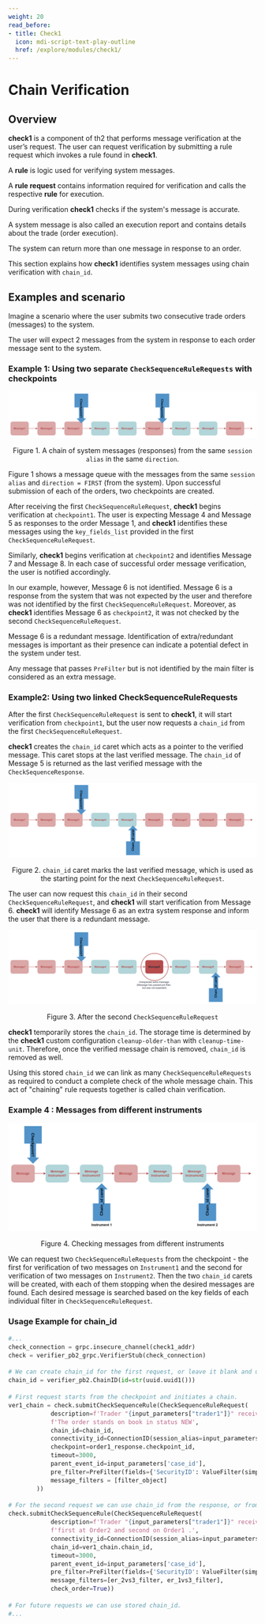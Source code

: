 ```yaml
---
weight: 20
read_before:
- title: Check1
  icon: mdi-script-text-play-outline
  href: /explore/modules/check1/
---
```


# Chain Verification

## Overview
**check1** is a component of th2 that performs message <term term='verification'>verification</term> at the user’s request. 
The user can request verification by submitting a <term term='rule request'>rule request</term> which invokes a <term term='rule (check1)'>rule</term> found in **check1**.

<notice info>
<!-- TODO: add these as hover over terms -->

A **rule** is logic used for verifying system messages.

A **rule request** contains information required for verification and calls the respective **rule** for execution.

</notice>

During verification **check1** checks if the system's message is accurate.

A system message is also called an execution report and contains details about the trade (order execution).

The system can return more than one message in response to an order.

<!-- TODO: change this sentence to better reflect the articles idea -->
This section explains how **check1** identifies system messages using chain verification with `chain_id`.

## Examples and scenario
Imagine a scenario where the user submits two consecutive trade orders (messages) to the system.

The user will expect 2 messages from the system in response to each order message sent to the system.

### Example 1: Using two separate `CheckSequenceRuleRequests` with checkpoints

![Figure1.message_chain_with_two_checkpoints](./message_chain_with_two_checkpoints.png )
<center>
<figcaption>

Figure 1. A chain of system messages (responses) from the same `session alias` in the same `direction`.

</figcaption>
</center>

Figure 1 shows a message queue with the messages from the same `session alias` and `direction = FIRST` (from the system). 
Upon successful submission of each of the orders, two <term term='checkpoint'>checkpoints</term> are created.

After receiving the first `CheckSequenceRuleRequest`, **check1** begins verification at `checkpoint1`. 
The user is expecting Message 4 and Message 5 as responses to the order Message 1, and **check1** identifies these messages using the `key_fields_list` provided in the first `CheckSequenceRuleRequest`.

Similarly, **check1** begins verification at `checkpoint2` and identifies Message 7 and Message 8. 
In each case of successful order message verification, the user is notified accordingly.

In our example, however, Message 6 is not identified. 
Message 6 is a response from the system that was not expected by the user and therefore was not identified by the first `CheckSequenceRuleRequest`. 
Moreover, as **check1** identifies Message 6 as `checkpoint2`, it was not checked by the second `CheckSequenceRuleRequest`. 

Message 6 is a redundant message. 
Identification of extra/redundant messages is important as their presence can indicate a  potential defect in the system under test.

<notice info>
<!-- TODO : make into hover over terms -->

Any message that passes `PreFilter` but is not identified by the main filter is considered as an extra message. 

</notice>


### Example2: Using two linked CheckSequenceRuleRequests

After the first `CheckSequenceRuleRequest` is sent to **check1**, it will start verification from `checkpoint1`, but the user now requests a <term term='chain id'>`chain_id`</term> from the first `CheckSequenceRuleRequest`.

**check1** creates the `chain_id` caret which acts as a pointer to the verified message. 
This caret stops at the last verified message. 
The `chain_id` of Message 5 is returned as the last verified message with the `CheckSequenceResponse`. 

![Figure2.chain_id](./chain_id.png)

<center>
<figcaption>

Figure 2. `chain_id` caret marks the last verified message, which is used as the starting point for the next `CheckSequenceRuleRequest`.

</figcaption>
</center>

The user can now request this `chain_id` in their second `CheckSequenceRuleRequest`, and **check1** will start verification from Message 6. 
**check1** will identify Message 6 as an extra system response and inform the user that there is a redundant message.

![Figure3.chain_id2](./chain_id2.png)
<center>
<figcaption>

Figure 3. After the second `CheckSequenceRuleRequest`

</figcaption>
</center>

**check1** temporarily stores the `chain_id`. 
The storage time is determined by the **check1** custom configuration `cleanup-older-than` with `cleanup-time-unit`. 
Therefore, once the verified message chain is removed, `chain_id` is removed as well. 

Using this stored `chain_id` we can link as many `CheckSequenceRuleRequests` as required to conduct a complete check of the whole message chain. 
This act of "chaining" rule requests together is called chain verification. 

### Example 4 : Messages from different instruments

![Figure4.two_instruments2](./two_instruments2.png)

<center>
<figcaption>

Figure 4. Checking messages from different instruments

</figcaption>
</center>

We can request two `CheckSequenceRuleRequests` from the checkpoint - the first for verification of two messages on `Instrument1` and the second for verification of two messages on `Instrument2`. 
Then the two `chain_id` carets will be created, with each of them stopping when the desired messages are found. 
Each desired message is searched based on the key fields of each individual filter in `CheckSequenceRuleRequest`.


### Usage Example for chain_id

```python
#...
check_connection = grpc.insecure_channel(check1_addr)
check = verifier_pb2_grpc.VerifierStub(check_connection)

# We can create chain_id for the first request, or leave it blank and use it from checkpoint.
chain_id = verifier_pb2.ChainID(id=str(uuid.uuid1()))

# First request starts from the checkpoint and initiates a chain.       
ver1_chain = check.submitCheckSequenceRule(CheckSequenceRuleRequest(
            description=f'Trader "{input_parameters["trader1"]}" receives Execution Report. '
            f'The order stands on book in status NEW',
            chain_id=chain_id,
            connectivity_id=ConnectionID(session_alias=input_parameters['trader1_fix']),
            checkpoint=order1_response.checkpoint_id,
            timeout=3000,
            parent_event_id=input_parameters['case_id'],
            pre_filter=PreFilter(fields={'SecurityID': ValueFilter(simple_filter=Instrument)}),
            message_filters = [filter_object]
        ))
        
# For the second request we can use chain_id from the response, or from the script if we fill it in the first request.
check.submitCheckSequenceRule(CheckSequenceRuleRequest(
            description=f'Trader "{input_parameters["trader1"]}" receives Execution Reports: '
            f'first at Order2 and second on Order1 .',
            connectivity_id=ConnectionID(session_alias=input_parameters['trader1_fix']),
            chain_id=ver1_chain.chain_id,
            timeout=3000,
            parent_event_id=input_parameters['case_id'],
            pre_filter=PreFilter(fields={'SecurityID': ValueFilter(simple_filter=Instrument)}),
            message_filters=[er_2vs3_filter, er_1vs3_filter],
            check_order=True))
            
# For future requests we can use stored chain_id.
#...
```
<!-- TODO: Add a link to the checkpoints page -->

<!-- TODO: Add a link to the rulerequests page --> 

